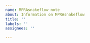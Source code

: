 ```yaml
---
name: MPRAsnakeflow note
about: Information on MPRAsnakeflow
title: ''
labels: ''
assignees: ''

---
```


<!--
IMPORTANT NOTE: MPRAflow will not developed further! Please use [MPRAsnakeflow](https://github.com/kircherlab/MPRAsnakeflow) for a more advanced pipeline with lots of improvements and fixes.

Please consider MPRAsnakeflow first before writing an issue.
-->

